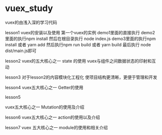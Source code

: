 # vuex_study
vuex的由浅入深的学习代码

lesson1 
vuex的安装以及使用 第一个vuex的实例
demo1里面的直接执行
demo2里面的执行npm install 然后在根目录执行 node index.js
demo3里面的执行npm install 或者 yarn add 然后执行npm run build 或者 yarn build 最后执行 node dist/main.js即可

lesson2
vuex的五大核心之一 state 的使用 vuex与组件之间数据状态的印射和互动

lesson3
对于lesson2的内容模块化工程化 使项目结构更清晰，更便于管理和开发

lesson4
vuex五大核心之一 Getter的使用

lesson5

vuex五大核心之一 Mutation的使用及介绍

lesson6
vuex五大核心之一 action的使用以及介绍

lesson7 
vuex 五大核心之一 module的使用和相关介绍

